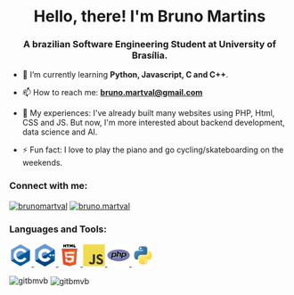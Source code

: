 <!--### Hi there 👋-->
<h1 align="center">Hello, there! I'm Bruno Martins</h1>
<h3 align="center">A brazilian Software Engineering Student at University of Brasília.</h3>

- 🌱 I’m currently learning **Python, Javascript, C and C++**.

- 📫 How to reach me: **bruno.martval@gmail.com**

- 📄 My experiences: I've already built many websites using PHP, Html, CSS and JS. But now, I'm more interested about backend development, data science and AI.

- ⚡ Fun fact: I love to play the piano and go cycling/skateboarding on the weekends.

<h3 align="left">Connect with me:</h3>
<p align="left">
<a href="https://linkedin.com/in/brunomartval" target="blank"><img align="center" src="https://raw.githubusercontent.com/rahuldkjain/github-profile-readme-generator/master/src/images/icons/Social/linked-in-alt.svg" alt="brunomartval" height="30" width="40" /></a>
<a href="https://instagram.com/bruno.martval" target="blank"><img align="center" src="https://raw.githubusercontent.com/rahuldkjain/github-profile-readme-generator/master/src/images/icons/Social/instagram.svg" alt="bruno.martval" height="30" width="40" /></a>
</p>

<h3 align="left">Languages and Tools:</h3>
<p align="left"> <a href="https://www.cprogramming.com/" target="_blank" rel="noreferrer"> <img src="https://raw.githubusercontent.com/devicons/devicon/master/icons/c/c-original.svg" alt="c" width="40" height="40"/> </a> <a href="https://www.w3schools.com/cpp/" target="_blank" rel="noreferrer"> <img src="https://raw.githubusercontent.com/devicons/devicon/master/icons/cplusplus/cplusplus-original.svg" alt="cplusplus" width="40" height="40"/> </a> <a href="https://www.w3.org/html/" target="_blank" rel="noreferrer"> <img src="https://raw.githubusercontent.com/devicons/devicon/master/icons/html5/html5-original-wordmark.svg" alt="html5" width="40" height="40"/> </a> <a href="https://developer.mozilla.org/en-US/docs/Web/JavaScript" target="_blank" rel="noreferrer"> <img src="https://raw.githubusercontent.com/devicons/devicon/master/icons/javascript/javascript-original.svg" alt="javascript" width="40" height="40"/> </a> <a href="https://www.php.net" target="_blank" rel="noreferrer"> <img src="https://raw.githubusercontent.com/devicons/devicon/master/icons/php/php-original.svg" alt="php" width="40" height="40"/> </a> <a href="https://www.python.org" target="_blank" rel="noreferrer"> <img src="https://raw.githubusercontent.com/devicons/devicon/master/icons/python/python-original.svg" alt="python" width="40" height="40"/> </a> </p>

<p><img align="left" src="https://github-readme-stats.vercel.app/api/top-langs?username=gitbmvb&show_icons=true&locale=en&layout=compact" alt="gitbmvb" /></p>

<p>&nbsp;<img align="center" src="https://github-readme-stats.vercel.app/api?username=gitbmvb&show_icons=true&locale=en" alt="gitbmvb" /></p>



<!--
**gitbmvb/gitbmvb** is a ✨ _special_ ✨ repository because its `README.md` (this file) appears on your GitHub profile.

Here are some ideas to get you started:

- 🔭 I’m currently working on ...
- 🌱 I’m currently learning ...
- 👯 I’m looking to collaborate on ...
- 🤔 I’m looking for help with ...
- 💬 Ask me about ...
- 📫 How to reach me: ...
- 😄 Pronouns: ...
- ⚡ Fun fact: ...
-->
